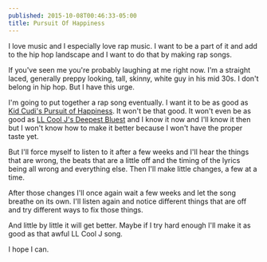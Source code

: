 ```yaml
---
published: 2015-10-08T00:46:33-05:00
title: Pursuit Of Happiness
---
```

I love music and I especially love rap music. I want to be a part of it and add to the hip hop landscape and I want to do that by making rap songs.

If you've seen me you're probably laughing at me right now. I'm a straight laced, generally preppy looking, tall, skinny, white guy in his mid 30s. I don't belong in hip hop. But I have this urge.

I'm going to put together a rap song eventually. I want it to be as good as [Kid Cudi's Pursuit of Happiness](http://m.youtube.com/watch?v=7xzU9Qqdqww). It won't be that good. It won't even be as good as [LL Cool J's Deepest Bluest](http://m.youtube.com/watch?v=WkKb9OvXXvk) and I know it now and I'll know it then but I won't know how to make it better because I won't have the proper taste yet.

But I'll force myself to listen to it after a few weeks and I'll hear the things that are wrong, the beats that are a little off and the timing of the lyrics being all wrong and everything else. Then I'll make little changes, a few at a time.

After those changes I'll once again wait a few weeks and let the song breathe on its own. I'll listen again and notice different things that are off and try different ways to fix those things.

And little by little it will get better. Maybe if I try hard enough I'll make it as good as that awful LL Cool J song.

I hope I can.